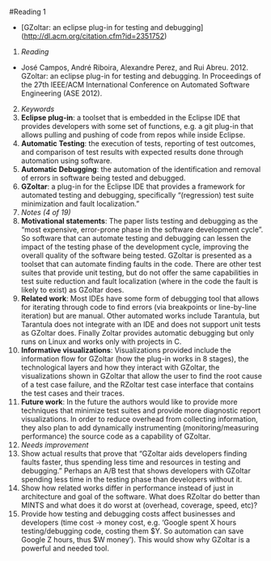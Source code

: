 #Reading 1
* [GZoltar: an eclipse plug-in for testing and debugging]  (http://dl.acm.org/citation.cfm?id=2351752)

1. *Reading*
  + José Campos, André Riboira, Alexandre Perez, and Rui Abreu. 2012. GZoltar: an eclipse plug-in for testing and debugging. In Proceedings of the 27th IEEE/ACM International Conference on Automated Software Engineering (ASE 2012).
2. *Keywords*
  1. **Eclipse plug-in**: a toolset that is embedded in the Eclipse IDE that provides developers with some set of functions, e.g. a git plug-in that allows pulling and pushing of code from repos while inside Eclipse.
  2. **Automatic Testing**: the execution of tests, reporting of test outcomes, and comparison of test results with expected results done through automation using software.
  3. **Automatic Debugging**: the automation of the identification and removal of errors in software being tested and debugged.
  4. **GZoltar**: a plug-in for the Eclipse IDE that provides a framework for automated testing and debugging, specifically “(regression) test suite minimization and fault localization.” 
3. *Notes (4 of 19)*
  1. **Motivational statements**: The paper lists testing and debugging as the “most expensive, error-prone phase in the software development cycle”. So software that can automate testing and debugging can lessen the impact of the testing phase of the development cycle, improving the overall quality of the software being tested. GZoltar is presented as a toolset that can automate finding faults in the code. There are other test suites that provide unit testing, but do not offer the same capabilities in test suite reduction and fault localization (where in the code the fault is likely to exist) as GZoltar does.
  2. **Related work**: Most IDEs have some form of debugging tool that allows for iterating through code to find errors (via breakpoints or line-by-line iteration) but are manual. Other automated works include Tarantula, but Tarantula does not integrate with an IDE and does not support unit tests as GZoltar does. Finally Zoltar provides automatic debugging but only runs on Linux and works only with projects in C.
  3. **Informative visualizations**: Visualizations provided include the information flow for GZoltar (how the plug-in works in 8 stages), the technological layers and how they interact with GZoltar, the visualizations shown in GZoltar that allow the user to find the root cause of a test case failure, and the RZoltar test case interface that contains the test cases and their traces.
  4. **Future work**: In the future the authors would like to provide more techniques that minimize test suites and provide more diagnostic report visualizations. In order to reduce overhead from collecting information, they also plan to add dynamically instrumenting (monitoring/measuring performance) the source code as a capability of GZoltar. 
4. *Needs improvement*
  1. Show actual results that prove that “GZoltar aids developers finding faults faster, thus spending less time and resources in testing and debugging.” Perhaps an A/B test that shows developers with GZoltar spending less time in the testing phase than developers without it.
  2. Show how related works differ in performance instead of just in architecture and goal of the software. What does RZoltar do better than MINTS and what does it do worst at (overhead, coverage, speed, etc)?
  3. Provide how testing and debugging costs affect businesses and developers (time cost -> money cost, e.g. ‘Google spent X hours testing/debugging code, costing them $Y. So automation can save Google Z hours, thus $W money’). This would show why GZoltar is a powerful and needed tool. 

